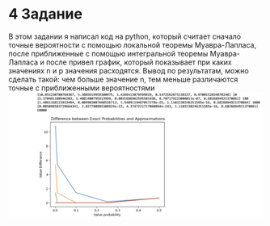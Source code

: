 # 4 Задание
В этом задании я написал код на python, который считает сначало точные вероятности с помощью локальной теоремы Муавра-Лапласа, после приближенные с помощью интегральной теоремы Муавра-Лапласа и после привел график, который показывает при каких значениях n и p значения расходятся. Вывод по результатам, можно сделать такой: чем больше значение n, тем меньше различаются точные с приближенными вероятностями
![Image alt](https://github.com/ArturIuzeev/ProbabilityTheory/blob/main/Lab1/Task4/Schedule.png)
